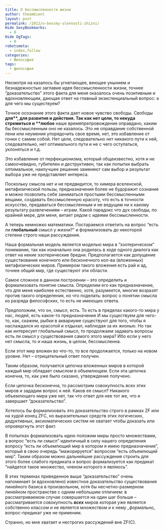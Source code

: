 ```yaml
---
title: О бессмысленности жизни
author: theambient
layout: post
permalink: /2012/o-bessmy-slennosti-zhizni/
Hide SexyBookmarks:
  - 0
Hide OgTags:
  - 0
robotsmeta:
  - index,follow
categories:
  - Философия
tags:
  - философия
---
```

Несмотря на казалось бы угнетающее, веющее унынием и безнадежностью заглавие идея бессмысленности жизни, точнее &#8220;доказательство&#8221; этого факта для меня оказалось очень позитивным и вдохновляющим, дающая ответ на главный экзистенциальный вопрос: а для чего мы существуем?<!--more-->

Точное осознание этого факта дает новое чувство свободы. Свободы ****для**\*\*, для развития и действия. Так как нет цели, то некуда стремиться и \*\***любое**** наше времяпрепровождение оправдано, каким бы бессмысленным оно не казалось. Это не оправдание собственной лени или неумения упорядочить свое время, нет, это избавление от гонки с самим собой. Нет цели, следовательно нет никакого пути к ней, следовательно, нет оптимального пути и не с чего оступаться, уклоняться и т.д.

Это избавление от перфекционизма, который общеизвестно, хотя и не самоочевидно, губителен и деструктивен, так как попытки выбрать оптимальное, наилучшее решение заменяют сам выбор и результат выбора уже не представляет интереса.

Поскольку смысла нет и не предвидится, то химера вселенской, метафизической пользы, предназначения более не будоражит сознание и можно позволить себе заниматься простыми бессмысленными вещами, создавать бессмысленную красоту, что есть в точности искусство, предаваться бессмысленным и не ведущим ни к какому результату развлечениям &#8211; играм. Какой парадокс что дух свободы, по крайней мере, для меня, витает рядом с идеями бессмысленности.

А теперь немножко математики. Постараемся ответить на вопрос &#8220;есть ли ****глобальный**** смысл у жизни?&#8221; и формализовать до некоторой степени строго наши рассуждения.

Наша формальная модель является моделью мира в &#8220;эзотерическом&#8221; понимании, так как изначально она родилась в ходе одного диалога как ответ на некие эзотерические бредни. Предполагается как допущение существование конечного или бесконечного кол-ва (вложенных) метафизических миров. Примером такого вложения есть рай и ад, точнее общий мир, где существуют эти области.

Самое сложное в данном построении &#8211; это определить и формализовать понятие смысла. Определим его как предназначение, что для меня наиболее естественно, хотя, разумеется, многие возразят против такого определения, но что поделать: вопрос о понятии смысла из разряда философских, то есть не имеющих ответа.

Предположим, что он, смысл, есть. То есть в пределах какого-то мира у нас, людей, есть какое-то предназначение И мы существуем для чего-то, как, скажем, рыбки в аквариуме существуют для того, чтобы я наслаждался их красотой и отдыхал, наблюдая за их жизнью. Но так как интересует глобальный смысл, то продолжаем задавать вопросы есть ли смысл у существования самого этого мира? Ибо если у него нет смысла, то и наша жизнь, в целом, бессмысленна.

Если этот мир вложен во что-то, то все продолжается, только на новом уровне. Нет &#8211; отрицательный ответ получен.

Таким образом, получается цепочка вложенных миров в которой каждый мир обладает смыслом в объемлющем. Если эта цепочка конечна, то, как уже было сказано, утверждение получено.

Если цепочка бесконечна, то рассмотрим совокупность всех этих миров и зададим вопрос к ней. Каков ее смысл? Никакого объемлющего мира уже нет, так что ответ для нее тот же, что и завершает &#8220;доказательство&#8221;.

Хотелось бы формализовать это доказательство строго в рамках ZF или на худой конец ZFC, но выразительных средств этих логических, дедуктивных, аксиоматических систем не хватает чтобы доказать или опровергнуть этот факт.

В попытках формализовать идею положим миры просто множествами, а вопрос &#8220;есть ли смысл&#8221; идентичный в силу нашего определения вопросу &#8220;есть ли объемлющий мир в котором я имею предназначение&#8221;, который в свою очередь &#8220;мажорируется&#8221; вопросом &#8220;есть объемлющий мир&#8221;. Таким образом можно дальнейшие рассуждения строить для этого более слабого предиката и вопрос формализуется как предикат &#8220;найдется такое множество, членом которого я являюсь&#8221;.

В этих терминах приведенное выше &#8220;доказательство&#8221; очень напоминает (и вдохновлено) известное доказательство существования линейного базиса в произвольном, хотя бы несчетно-размерном линейном пространстве с одним небольшим отличием: в рассматриваемом случае совершается на один шаг больше &#8211; рассматривается совокупность ***всех*** миров которая уже является собственно классом и не является множеством и к нему *\_формально\_* вопрос-предикат уже не применим.

Странно, но мне хватает и нестрогих рассуждений вне ZF(C).